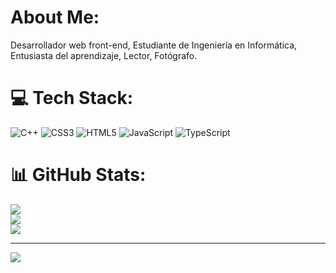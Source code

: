 # About Me:
Desarrollador web front-end, Estudiante de Ingeniería en Informática, Entusiasta del aprendizaje, Lector, Fotógrafo.


# 💻 Tech Stack:
![C++](https://img.shields.io/badge/c++-%2300599C.svg?style=for-the-badge&logo=c%2B%2B&logoColor=white) ![CSS3](https://img.shields.io/badge/css3-%231572B6.svg?style=for-the-badge&logo=css3&logoColor=white) ![HTML5](https://img.shields.io/badge/html5-%23E34F26.svg?style=for-the-badge&logo=html5&logoColor=white) ![JavaScript](https://img.shields.io/badge/javascript-%23323330.svg?style=for-the-badge&logo=javascript&logoColor=%23F7DF1E) ![TypeScript](https://img.shields.io/badge/typescript-%23007ACC.svg?style=for-the-badge&logo=typescript&logoColor=white)
# 📊 GitHub Stats:
![](https://github-readme-stats.vercel.app/api?username=juan-gonzalezg&theme=dark&hide_border=true&include_all_commits=false&count_private=false)<br/>
![](https://github-readme-streak-stats.herokuapp.com/?user=juan-gonzalezg&theme=dark&hide_border=true)<br/>
![](https://github-readme-stats.vercel.app/api/top-langs/?username=juan-gonzalezg&theme=dark&hide_border=true&include_all_commits=false&count_private=false&layout=compact)

---
[![](https://visitcount.itsvg.in/api?id=juan-gonzalezg&icon=0&color=0)](https://visitcount.itsvg.in)

<!-- Proudly created with GPRM ( https://gprm.itsvg.in ) -->
